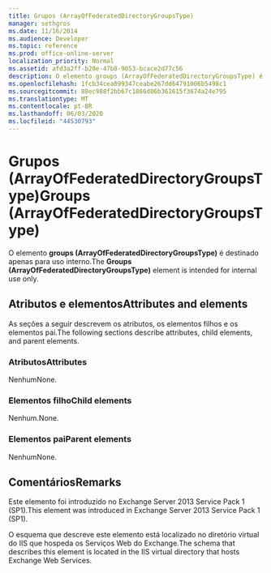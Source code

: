 ```yaml
---
title: Grupos (ArrayOfFederatedDirectoryGroupsType)
manager: sethgros
ms.date: 11/16/2014
ms.audience: Developer
ms.topic: reference
ms.prod: office-online-server
localization_priority: Normal
ms.assetid: afd3a2ff-b20e-47b8-9053-bcace2d77c56
description: O elemento groups (ArrayOfFederatedDirectoryGroupsType) é destinado apenas para uso interno.
ms.openlocfilehash: 1fcb34cea099347ceabe267dd64791006b5498c1
ms.sourcegitcommit: 88ec988f2bb67c1866d06b361615f3674a24e795
ms.translationtype: MT
ms.contentlocale: pt-BR
ms.lasthandoff: 06/03/2020
ms.locfileid: "44530793"
---
```

# <a name="groups-arrayoffederateddirectorygroupstype"></a><span data-ttu-id="71b9b-103">Grupos (ArrayOfFederatedDirectoryGroupsType)</span><span class="sxs-lookup"><span data-stu-id="71b9b-103">Groups (ArrayOfFederatedDirectoryGroupsType)</span></span>

<span data-ttu-id="71b9b-104">O elemento **groups (ArrayOfFederatedDirectoryGroupsType)** é destinado apenas para uso interno.</span><span class="sxs-lookup"><span data-stu-id="71b9b-104">The **Groups (ArrayOfFederatedDirectoryGroupsType)** element is intended for internal use only.</span></span> 

## <a name="attributes-and-elements"></a><span data-ttu-id="71b9b-105">Atributos e elementos</span><span class="sxs-lookup"><span data-stu-id="71b9b-105">Attributes and elements</span></span>

<span data-ttu-id="71b9b-106">As seções a seguir descrevem os atributos, os elementos filhos e os elementos pai.</span><span class="sxs-lookup"><span data-stu-id="71b9b-106">The following sections describe attributes, child elements, and parent elements.</span></span>
  
### <a name="attributes"></a><span data-ttu-id="71b9b-107">Atributos</span><span class="sxs-lookup"><span data-stu-id="71b9b-107">Attributes</span></span>

<span data-ttu-id="71b9b-108">Nenhum</span><span class="sxs-lookup"><span data-stu-id="71b9b-108">None.</span></span>
  
### <a name="child-elements"></a><span data-ttu-id="71b9b-109">Elementos filho</span><span class="sxs-lookup"><span data-stu-id="71b9b-109">Child elements</span></span>

<span data-ttu-id="71b9b-110">Nenhum.</span><span class="sxs-lookup"><span data-stu-id="71b9b-110">None.</span></span>
  
### <a name="parent-elements"></a><span data-ttu-id="71b9b-111">Elementos pai</span><span class="sxs-lookup"><span data-stu-id="71b9b-111">Parent elements</span></span>

<span data-ttu-id="71b9b-112">Nenhum</span><span class="sxs-lookup"><span data-stu-id="71b9b-112">None.</span></span>
  
## <a name="remarks"></a><span data-ttu-id="71b9b-113">Comentários</span><span class="sxs-lookup"><span data-stu-id="71b9b-113">Remarks</span></span>

<span data-ttu-id="71b9b-114">Este elemento foi introduzido no Exchange Server 2013 Service Pack 1 (SP1).</span><span class="sxs-lookup"><span data-stu-id="71b9b-114">This element was introduced in Exchange Server 2013 Service Pack 1 (SP1).</span></span>
  
<span data-ttu-id="71b9b-115">O esquema que descreve este elemento está localizado no diretório virtual do IIS que hospeda os Serviços Web do Exchange.</span><span class="sxs-lookup"><span data-stu-id="71b9b-115">The schema that describes this element is located in the IIS virtual directory that hosts Exchange Web Services.</span></span>
  

